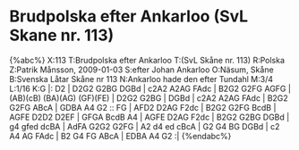 # Brudpolska efter Ankarloo (SvL Skane nr. 113)

{%abc%}
X:113
T:Brudpolska efter Ankarloo
T:(SvL Skåne nr. 113)
R:Polska
Z:Patrik Månsson, 2009-01-03
S:efter Johan Ankarloo
O:Näsum, Skåne
B:Svenska Låtar Skåne nr 113
N:Ankarloo hade den efter Tundahl
M:3/4
L:1/16
K:G
|: D2 | D2G2 G2BG DGBd | c2A2 A2AG FAdc | B2G2 G2FG AGFG |
(AB)(cB) (BA)(AG) (GF)(FE) | D2G2 G2BG | DGBd | c2A2 A2AG FAdc |
B2G2 G2FG ABcA | GDBA A4 G2 :: FG | AFD2 D2AG F2dc |
B2G2 G2FG BcdB | AGFE D2D2 D2EF | GFGA BcdB A4 |
AGFE D2AG F2dc | B2G2 G2BG DGBd | g4 gfed dcBA |
AdFA G2G2 G2FG | A2 d4 ed cBcA | G2 G4 BG DGBd |
c2 A4 AG FAdc | B2 G4 FG ABcA | EDBA A4 G2 :|
{%endabc%}
